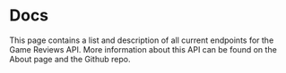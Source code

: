 # Docs

This page contains a list and description of all current endpoints for the Game Reviews API. More information about this API can be found on the About page and the Github repo.

